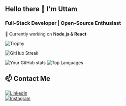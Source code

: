 ## Hello there 👋 I'm Uttam 
### Full-Stack Developer | Open-Source Enthusiast

🔭 Currently working on **Node.js & React**


![Trophy](https://github-profile-trophy.vercel.app/?username=KishanAtGit&theme=gruvbox)


![GitHub Streak](https://streak-stats.demolab.com/?user=KishanAtGit&theme=dark)


![Your GitHub stats](https://github-readme-stats.vercel.app/api?username=KishanAtGit&show_icons=true&theme=gruvbox&count_private=true)    ![Top Languages](https://github-readme-stats.vercel.app/api/top-langs/?username=KishanAtGit&layout=compact&theme=gruvbox)


## 📫 Contact Me  

[![LinkedIn](https://img.shields.io/badge/LinkedIn-0077B5?style=for-the-badge&logo=linkedin&logoColor=white)](https://www.linkedin.com/in/uttamkumar-dev/)  
[![Instagram](https://img.shields.io/badge/Instagram-E4405F?style=for-the-badge&logo=instagram&logoColor=white)](https://instagram.com/kishn__26)
